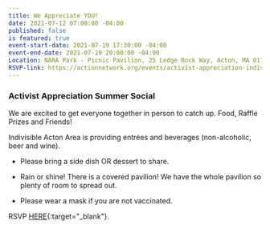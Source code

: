 ```yaml
---
title: We Appreciate YOU!
date: 2021-07-12 07:00:00 -04:00
published: false
is featured: true
event-start-date: 2021-07-19 17:30:00 -04:00
event-end-date: 2021-07-19 20:00:00 -04:00
Location: NARA Park - Picnic Pavilion, 25 Ledge Rock Way, Acton, MA 01720
RSVP-link: https://actionnetwork.org/events/activist-appreciation-indivisible-acton-area-summer-social
---
```


### Activist Appreciation Summer Social 

We are excited to get everyone together in person to catch up. Food, Raffle Prizes and Friends!

Indivisible Acton Area is providing entrées and beverages (non-alcoholic, beer and wine).

* Please bring a side dish OR dessert to share.

*  Rain or shine! There is a covered pavilion! We have the whole pavilion so plenty of room to spread out.

* Please wear a mask if you are not vaccinated.

RSVP [HERE](https://actionnetwork.org/events/activist-appreciation-indivisible-acton-area-summer-social){:target="_blank"}. 
